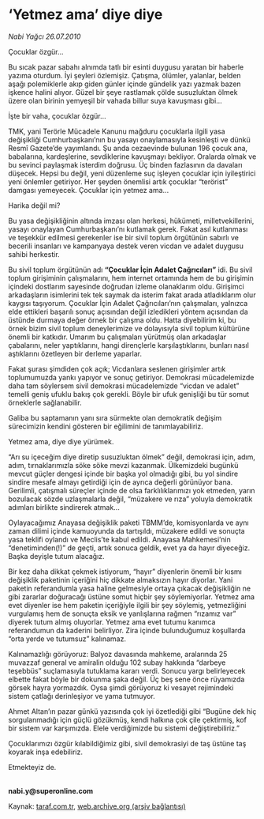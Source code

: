 # ‘Yetmez ama’ diye diye 

*Nabi Yağcı 26.07.2010*

<div class="yazi"><p>Çocuklar özgür... </p>
<p>Bu sıcak pazar sabahı alnımda tatlı bir esinti duygusu yaratan bir haberle yazıma oturdum. İyi şeyleri özlemişiz. Çatışma, ölümler, yalanlar, belden aşağı polemiklerle akıp giden günler içinde gündelik yazı yazmak bazen işkence halini alıyor. Güzel bir şeye rastlamak çölde susuzluktan ölmek üzere olan birinin yemyeşil bir vahada billur suya kavuşması gibi...</p>
<p>İşte bir vaha, çocuklar özgür...</p>
<p>TMK, yani Terörle Mücadele Kanunu mağduru çocuklarla ilgili yasa değişikliği Cumhurbaşkanı’nın bu yasayı onaylamasıyla kesinleşti ve dünkü Resmî Gazete’de yayımlandı. Şu anda cezaevinde bulunan 196 çocuk ana, babalarına, kardeşlerine, sevdiklerine kavuşmayı bekliyor. Oralarda olmak ve bu sevinci paylaşmak isterdim doğrusu. Üç binden fazlasının da davaları düşecek. Hepsi bu değil, yeni düzenleme suç işleyen çocuklar için iyileştirici yeni önlemler getiriyor. Her şeyden önemlisi artık çocuklar “terörist” damgası yemeyecek. Çocuklar için yetmez ama...</p>
<p>Harika değil mi? </p>
<p>Bu yasa değişikliğinin altında imzası olan herkesi, hükümeti, milletvekillerini, yasayı onaylayan Cumhurbaşkanı’nı kutlamak gerek. Fakat asıl kutlanması ve teşekkür edilmesi gerekenler ise bir sivil toplum örgütünün sabırlı ve becerili insanları ve kampanyaya destek veren vicdan ve adalet duygusu sahibi herkestir. </p>
<p>Bu sivil toplum örgütünün adı <b>“Çocuklar İçin Adalet Çağrıcıları”</b> idi. Bu sivil toplum girişiminin çalışmalarını, hem internet ortamında hem de bu girişimin içindeki dostlarım sayesinde doğrudan izleme olanaklarım oldu. Girişimci arkadaşların isimlerini tek tek saymak da isterim fakat arada atladıklarım olur kaygısı taşıyorum. Çocuklar İçin Adalet Çağrıcıları’nın çalışmaları, yalnızca elde ettikleri başarılı sonuç açısından değil izledikleri yöntem açısından da üstünde durmaya değer örnek bir çalışma oldu. Hatta diyebilirim ki, bu örnek bizim sivil toplum deneylerimize ve dolayısıyla sivil toplum kültürüne önemli bir katkıdır. Umarım bu çalışmaları yürütmüş olan arkadaşlar çabalarını, neler yaptıklarını, hangi dirençlerle karşılaştıklarını, bunları nasıl aştıklarını özetleyen bir derleme yaparlar. </p>
<p>Fakat şurası şimdiden çok açık; Vicdanlara seslenen girişimler artık toplumumuzda yankı yapıyor ve sonuç getiriyor. Demokrasi mücadelemizde daha tam söylersem sivil demokrasi mücadelemizde “vicdan ve adalet” temelli geniş ufuklu bakış çok gerekli. Böyle bir ufuk genişliği bu tür somut örneklerle sağlanabilir. </p>
<p>Galiba bu saptamanın yanı sıra sürmekte olan demokratik değişim sürecimizin kendini gösteren bir eğilimini de tanımlayabiliriz. </p>
<p>Yetmez ama, diye diye yürümek. </p>
<p>“Arı su içeceğim diye diretip susuzluktan ölmek” değil, demokrasi için, adım, adım, tırnaklarımızla söke söke mevzi kazanmak. Ülkemizdeki bugünkü mevcut güçler dengesi içinde bir başka yol olmadığı gibi, bu yol sindire sindire mesafe almayı getirdiği için de ayrıca değerli görünüyor bana. Gerilimli, çatışmalı süreçler içinde de olsa farklılıklarımızı yok etmeden, yarın bozulacak sözde uzlaşmalarla değil, “müzakere ve rıza” yoluyla demokratik adımları birlikte sindirerek atmak... </p>
<p>Oylayacağımız Anayasa değişiklik paketi TBMM’de, komisyonlarda ve aynı zaman dilimi içinde kamuoyunda da tartışıldı, müzakere edildi ve sonuçta yasa teklifi oylandı ve Meclis’te kabul edildi. Anayasa Mahkemesi’nin “denetiminden(!)” de geçti, artık sonuca geldik, evet ya da hayır diyeceğiz. Başka deyişle tutum alacağız. </p>
<p>Bir kez daha dikkat çekmek istiyorum, “hayır” diyenlerin önemli bir kısmı değişiklik paketinin içeriğini hiç dikkate almaksızın hayır diyorlar. Yani paketin referandumla yasa haline gelmesiyle ortaya çıkacak değişikliğin ne gibi zararlar doğuracağı üstüne somut hiçbir şey söylemiyorlar. Yetmez ama evet diyenler ise hem paketin içeriğiyle ilgili bir şey söylemiş, yetmezliğini vurgulamış hem de sonuçta eksik ve yanlışlarına rağmen “rızamız var” diyerek tutum almış oluyorlar. Yetmez ama evet tutumu kanımca referandumun da kaderini belirliyor. Zira içinde bulunduğumuz koşullarda “orta yerde ve tutumsuz” kalınamaz. </p>
<p>Kalınamazlığı görüyoruz: Balyoz davasında mahkeme, aralarında 25 muvazzaf general ve amiralin olduğu 102 subay hakkında “darbeye teşebbüs” suçlamasıyla tutuklama kararı verdi. Sonucu yargı belirleyecek elbette fakat böyle bir dokunma şaka değil. Üç beş sene önce rüyamızda görsek hayra yormazdık. Oysa şimdi görüyoruz ki vesayet rejimindeki sistem çatlağı derinleşiyor ve yama tutmuyor. </p>
<p>Ahmet Altan’ın pazar günkü yazısında çok iyi özetlediği gibi “Bugüne dek hiç sorgulanmadığı için güçlü gözükmüş, kendi halkına çok çile çektirmiş, kof bir sistem var karşımızda. Elele verdiğimizde bu sistemi değiştirebiliriz.”</p>
<p>Çocuklarımızı özgür kılabildiğimiz gibi, sivil demokrasiyi de taş üstüne taş koyarak inşa edebiliriz. </p>
<p>Etmekteyiz de. </p>
<p><b><br/>nabi.y@superonline.com</b></p></div>

Kaynak: [taraf.com.tr](http://www.taraf.com.tr:80/nabi-yagci/makale-yetmez-ama-diye-diye.htm), [web.archive.org (arşiv bağlantısı)](http://web.archive.org/web/20100729032333/http://www.taraf.com.tr:80/nabi-yagci/makale-yetmez-ama-diye-diye.htm)

